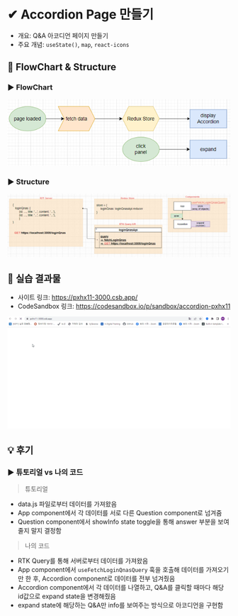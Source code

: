 # ✔ Accordion Page 만들기

-   개요: Q&A 아코디언 페이지 만들기
-   주요 개념: `useState()`, `map`, `react-icons`

## 🎨 FlowChart & Structure

### ▶ FlowChart

![](image/flowchart.PNG)

### ▶ Structure

![](image/structure.PNG)

## 🧩 실습 결과물

-   사이트 링크: <https://pxhx11-3000.csb.app/>
-   CodeSandbox 링크: <https://codesandbox.io/p/sandbox/accordion-pxhx11>

![](../gif/Qna_practice1.gif)

## 💡 후기

### ▶ 튜토리얼 vs 나의 코드

> 튜토리얼

-   data.js 파일로부터 데이터를 가져왔음
-   App component에서 각 데이터를 서로 다른 Question component로 넘겨줌
-   Question component에서 showInfo state toggle을 통해 answer 부분을 보여줄지 말지 결정함

> 나의 코드

-   RTK Query를 통해 서버로부터 데이터를 가져왔음
-   App component에서 `useFetchLoginQnasQuery` 훅을 호출해 데이터를 가져오기만 한 후, Accordion component로 데이터를 전부 넘겨줬음
-   Accordion component에서 각 데이터를 나열하고, Q&A를 클릭할 때마다 해당 id값으로 expand state을 변경해줬음
-   expand state에 해당하는 Q&A만 info를 보여주는 방식으로 아코디언을 구현함
